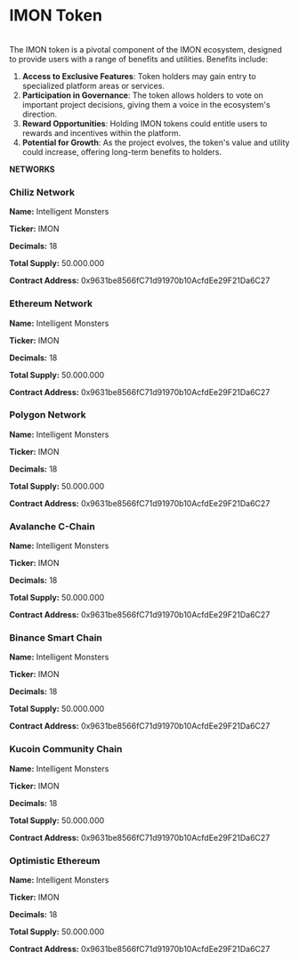 # IMON Token

\
The IMON token is a pivotal component of the IMON ecosystem, designed to provide users with a range of benefits and utilities. Benefits include:

1. **Access to Exclusive Features**: Token holders may gain entry to specialized platform areas or services.
2. **Participation in Governance**: The token allows holders to vote on important project decisions, giving them a voice in the ecosystem's direction.
3. **Reward Opportunities**: Holding IMON tokens could entitle users to rewards and incentives within the platform.
4. **Potential for Growth**: As the project evolves, the token's value and utility could increase, offering long-term benefits to holders.



**NETWORKS**

### Chiliz Network

**Name:** Intelligent Monsters

**Ticker:** IMON

**Decimals:** 18

**Total Supply:** 50.000.000

**Contract Address:** 0x9631be8566fC71d91970b10AcfdEe29F21Da6C27

### Ethereum Network

**Name:** Intelligent Monsters

**Ticker:** IMON

**Decimals:** 18

**Total Supply:** 50.000.000

**Contract Address:** 0x9631be8566fC71d91970b10AcfdEe29F21Da6C27

### Polygon Network

**Name:** Intelligent Monsters

**Ticker:** IMON

**Decimals:** 18

**Total Supply:** 50.000.000

**Contract Address:** 0x9631be8566fC71d91970b10AcfdEe29F21Da6C27

### Avalanche C-Chain

**Name:** Intelligent Monsters

**Ticker:** IMON

**Decimals:** 18

**Total Supply:** 50.000.000

**Contract Address:** 0x9631be8566fC71d91970b10AcfdEe29F21Da6C27

### Binance Smart Chain

**Name:** Intelligent Monsters

**Ticker:** IMON

**Decimals:** 18

**Total Supply:** 50.000.000

**Contract Address:** 0x9631be8566fC71d91970b10AcfdEe29F21Da6C27

### Kucoin Community Chain

**Name:** Intelligent Monsters

**Ticker:** IMON

**Decimals:** 18

**Total Supply:** 50.000.000

**Contract Address:** 0x9631be8566fC71d91970b10AcfdEe29F21Da6C27

### Optimistic Ethereum

**Name:** Intelligent Monsters

**Ticker:** IMON

**Decimals:** 18

**Total Supply:** 50.000.000

**Contract Address:** 0x9631be8566fC71d91970b10AcfdEe29F21Da6C27
